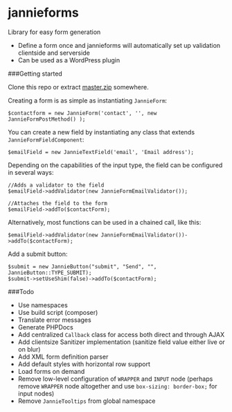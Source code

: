 jannieforms
===========

Library for easy form generation

 - Define a form once and jannieforms will automatically set up validation clientside and serverside
 - Can be used as a WordPress plugin

###Getting started

Clone this repo or extract [master.zip](https://github.com/jmversteeg/jannieforms/archive/master.zip) somewhere.

Creating a form is as simple as instantiating `JannieForm`:

    $contactform = new JannieForm('contact', '', new JannieFormPostMethod() );

You can create a new field by instantiating any class that extends `JannieFormFieldComponent`:

    $emailField = new JannieTextField('email', 'Email address');

Depending on the capabilities of the input type, the field can be configured in several ways:

    //Adds a validator to the field
    $emailField->addValidator(new JannieFormEmailValidator());
    
    //Attaches the field to the form
    $emailField->addTo($contactForm);

Alternatively, most functions can be used in a chained call, like this:

    $emailField->addValidator(new JannieFormEmailValidator())->addTo($contactForm);

Add a submit button:

    $submit = new JannieButton("submit", "Send", "", JannieButton::TYPE_SUBMIT);
    $submit->setUseShim(false)->addTo($contactForm);

###Todo

 - Use namespaces
 - Use build script (composer)
 - Translate error messages
 - Generate PHPDocs
 - Add centralized `Callback` class for access both direct and through AJAX
 - Add clientsize Sanitizer implementation (sanitize field value either live or on blur)
 - Add XML form definition parser
 - Add default styles with horizontal row support
 - Load forms on demand
 - Remove low-level configuration of `WRAPPER` and `INPUT` node (perhaps remove `WRAPPER` node altogether and use `box-sizing: border-box;` for input nodes)
 - Remove `JannieTooltips` from global namespace
